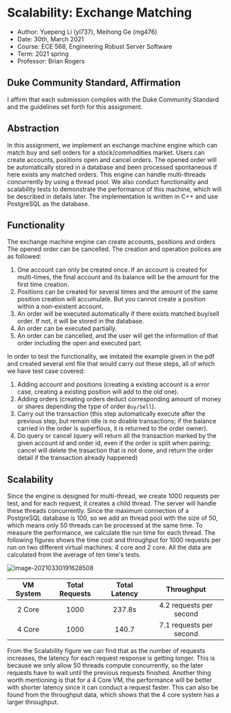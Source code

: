 # Scalability: Exchange Matching 
 - Author: Yuepeng Li (yl737), Meihong Ge (mg476)
 - Date:  30th, March 2021
 - Course: ECE 568, Engineering Robust Server Software
 - Term: 2021 spring
 - Professor: Brian Rogers

## Duke Community Standard, Affirmation
 I affirm that each submission complies with the Duke Community Standard and the guidelines set forth for this assignment.  

## Abstraction

In this assignment, we implement an exchange machine engine which can match buy and sell orders for a stock/commodities market. Users can create accounts, positions open and cancel orders. The opened order will be automatically stored in a database and been processed spontaneous if here exists any matched orders. This engine can handle multi-threads concurrently by using a thread pool. We also conduct functionality and scalability tests to demonstrate the performance of this machine, which will be described in details later. The implementation is written in C++ and use PostgreSQL  as the database.

## Functionality
The exchange machine engine can create accounts, positions and orders The opened order can be cancelled. The creation and operation polices are as followed:

1. One account can only be created once. If an account is created for multi-times, the final account and its balance will be the amount for the first time creation.
2. Positions can be created for several times and the amount of the same position creation will accumulate. But you cannot create a position within a non-existent account.
3. An order will be executed automatically if there exists matched buy/sell order. If not, it will be stored in the database.
4. An order can be executed partially.
5. An order can be cancelled, and the user will get the information of that order including the open and executed part. 

In order to test the functionality, we imitated the example given in the pdf and created several xml file that would carry out these steps, all of which we have test case covered:
1. Adding account and positions (creating a existing account is a error case, creating a existing position will add to the old one).
2. Adding orders (creating orders deduct corresponding amount of money or shares depending the type of order `Buy/Sell`).
3. Carry out the transaction (this step automatically execute after the previous step, but remain idle is no doable transactions; if the balance carried in the order is superflous, it is returned to the order owner).
4. Do query or cancel (query will return all the transaction marked by the given account id and order id, even if the order is split when pairing; cancel will delete the trasaction that is not done, and return the order detail if the transaction already happened)



## Scalability

Since the engine is designed for multi-thread, we create 1000 requests per test, and for each request, it creates a child thread. The server will handle these threads concurrently. Since the maximum connection of a PostgreSQL database is 100, so we add an thread pool with the size of 50, which means only 50 threads can be processed at the same time. To measure the performance, we calculate the run time for each thread. The following figures shows the time cost  and throughput for 1000 requests per run on two different virtual machines: 4 core and 2 core. All the data are calculated from the average of ten time's tests.

![image-20210330191628508](C:\Users\LYP\AppData\Roaming\Typora\typora-user-images\image-20210330191628508.png)

| VM System | Total Requests | Total Latency |       Throughput        |
| :-------: | :------------: | :-----------: | :---------------------: |
|  2 Core   |      1000      |    237.8s     | 4.2 requests per second |
|  4 Core   |      1000      |     140.7     | 7.1 requests per second |

From the Scalability figure we can find that as the number of requests increases, the latency for each request response is getting longer. This is because we only allow 50 threads compute concurrently, so the later requests have to wait until the previous requests finished. Another thing worth mentioning is that for a 4 Core VM, the performance will be better with shorter latency since it can conduct a request faster. This can also be found from the throughput data, which shows that the 4 core system has a larger throughput.